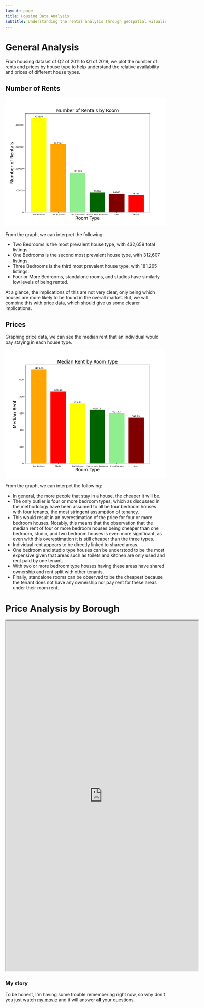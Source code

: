 ```yaml
---
layout: page
title: Housing Data Analysis
subtitle: Understanding the rental analysis through geospatial visualisation
---
```


# General Analysis

From housing dataset of Q2 of 2011 to Q1 of 2019, we plot the number of rents and prices by house type to help understand the relative availability and prices of different house types.

## Number of Rents
![Rents by Room Type](assets/img/rentplot.png)

From the graph, we can interpret the following:
 - Two Bedrooms is the most prevalent house type, with 432,659 total listings.
 - One Bedrooms is the second most prevalent house type, with 312,607 listings.
 - Three Bedrooms is the third most prevalent house type, with 181,265 listings.
 - Four or More Bedrooms, standalone rooms, and studios have similarly low levels of being rented.

At a glance, the implications of this are not very clear, only being which houses are more likely to be found in the overall market. But, we will combine this with price data, which should give us some clearer implications.

## Prices
Graphing price data, we can see the median rent that an individual would pay staying in each house type.

![Prices by Room Type](assets/img/priceplot.png)

From the graph, we can interpet the following:
  - In general, the more people that stay in a house, the cheaper it will be.
   - The only outlier is four or more bedroom types, which as discussed in the methodology have been assumed to all be four bedroom houses with four tenants, the most stringent assumption of tenancy.
   - This would result in an overestimation of the price for four or more bedroom houses. Notably, this means that the observation that the median rent of four or more bedroom houses being cheaper than one bedroom, studio, and two bedroom houses is even more significant, as even with this overestimation it is still cheaper than the three types.
  - Individual rent appears to be directly linked to shared areas.
   - One bedroom and studio type houses can be understood to be the most expensive given that areas such as toilets and kitchen are only used and rent paid by one tenant.
   - With two or more bedroom type houses having these areas have shared ownership and rent split with other tenants.
   - Finally, standalone rooms can be observed to be the cheapest because the tenant does not have any ownership nor pay rent for these areas under their room rent.

# Price Analysis by Borough

<iframe width="120%" height="1100" src="https://jaoshang.github.io/QM2groupproject/assets/boroughprices.html"></iframe>

### My story

To be honest, I'm having some trouble remembering right now, so why don't you just watch [my movie](https://en.wikipedia.org/wiki/The_Princess_Bride_%28film%29) and it will answer **all** your questions.
